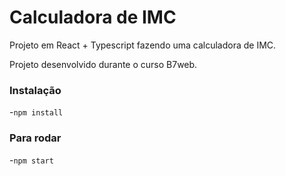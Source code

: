  # Calculadora de IMC

 Projeto em React + Typescript fazendo uma calculadora de IMC.

 Projeto desenvolvido durante o curso B7web.


### Instalação

-`npm install`

### Para rodar 
-`npm start`